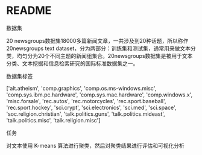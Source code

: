 # README

数据集

20 newsgroups数据集18000多篇新闻文章，一共涉及到20种话题，所以称作20newsgroups text dataset，分为两部分：训练集和测试集，通常用来做文本分类，均匀分为20个不同主题的新闻组集合。20newsgroups数据集是被用于文本分类、文本挖据和信息检索研究的国际标准数据集之一。

数据集标签

['alt.atheism', 'comp.graphics', 'comp.os.ms-windows.misc', 'comp.sys.ibm.pc.hardware', 'comp.sys.mac.hardware', 'comp.windows.x', 'misc.forsale', 'rec.autos', 'rec.motorcycles', 'rec.sport.baseball', 'rec.sport.hockey', 'sci.crypt', 'sci.electronics', 'sci.med', 'sci.space', 'soc.religion.christian', 'talk.politics.guns', 'talk.politics.mideast', 'talk.politics.misc', 'talk.religion.misc']



任务

对文本使用 K-means 算法进行聚类，然后对聚类结果进行评估和可视化分析